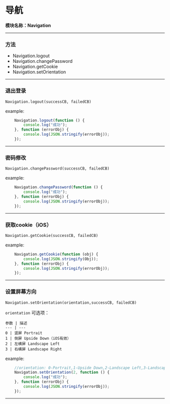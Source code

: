 # 导航
**模块名称：Navigation**

****

### 方法
* Navigation.logout
* Navigation.changePassword
* Navigation.getCookie
* Navigation.setOrientation

****

### 退出登录
`Navigation.logout(successCB, failedCB)`

example:

```js
    Navigation.logout(function () {
        console.log("成功");
    }, function (errorObj) {
        console.log(JSON.stringify(errorObj));
    });
```

****

### 密码修改
`Navigation.changePassword(successCB, failedCB)`

example:

```js
    Navigation.changePassword(function () {
        console.log("成功");
    }, function (errorObj) {
        console.log(JSON.stringify(errorObj));
    });
```

****

### 获取cookie（iOS）
`Navigation.getCookie(successCB, failedCB)`

example:

```js
    Navigation.getCookie(function (obj) {
        console.log(JSON.stringify(Obj));
    }, function (errorObj) {
        console.log(JSON.stringify(errorObj));
    });
```

****

### 设置屏幕方向
`Navigation.setOrientation(orientation,successCB, failedCB)`

`orientation` 可选项：

    参数 | 描述
    --- | ---
    0 | 竖屏 Portrait
    1 | 倒屏 Upside Down（iOS有效）
    2 | 左横屏 Landscape Left
    3 | 右横屏 Landscape Right

example:

```js
    //orientation: 0-Portrait,1-Upside Down,2-Landscape Left,3-Landscape Right
    Navigation.setOrientation(2, function () {
        console.log("成功");
    }, function (errorObj) {
        console.log(JSON.stringify(errorObj));
    });
```

****